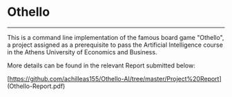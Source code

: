 #  Othello #

----------

This is a command line implementation of the famous board game "Othello", a project assigned as a prerequisite to pass the Artificial Intelligence course in the Athens University of Economics and Business.

More details can be found in the relevant Report submitted below:

[https://github.com/achilleas155/Othello-AI/tree/master/Project%20Report] (Othello-Report.pdf)
